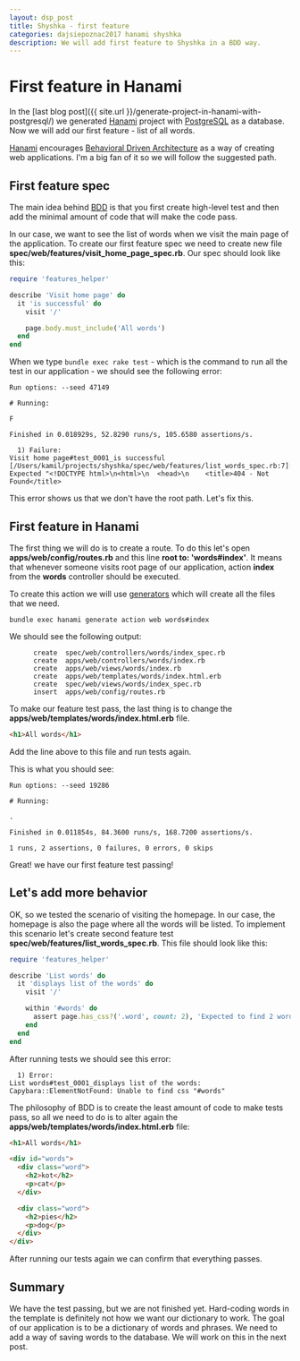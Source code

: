 ```yaml
---
layout: dsp_post
title: Shyshka - first feature
categories: dajsiepoznac2017 hanami shyshka
description: We will add first feature to Shyshka in a BDD way.
---
```


# First feature in Hanami #

In the [last blog post]({{ site.url }}/generate-project-in-hanami-with-postgresql/) we generated [Hanami](http://hanamirb.org/) project with [PostgreSQL](https://www.postgresql.org/) as a database. Now we will add our first feature - list of all words.

[Hanami](http://hanamirb.org/) encourages [Behavioral Driven Architecture](https://en.wikipedia.org/wiki/Behavior-driven_development) as a way of creating web applications. I'm a big fan of it so we will follow the suggested path.

## First feature spec ##

The main idea behind [BDD](https://en.wikipedia.org/wiki/Behavior-driven_development) is that you first create high-level test and then add the minimal amount of code that will make the code pass.

In our case, we want to see the list of words when we visit the main page of the application. To create our first feature spec we need to create new file **spec/web/features/visit_home_page_spec.rb**. Our spec should look like this:

```ruby
require 'features_helper'

describe 'Visit home page' do
  it 'is successful' do
    visit '/'

    page.body.must_include('All words')
  end
end
```

When we type `bundle exec rake test` - which is the command to run all the test in our application - we should see the following error:

```
Run options: --seed 47149

# Running:

F

Finished in 0.018929s, 52.8290 runs/s, 105.6580 assertions/s.

  1) Failure:
Visit home page#test_0001_is successful [/Users/kamil/projects/shyshka/spec/web/features/list_words_spec.rb:7]:
Expected "<!DOCTYPE html>\n<html>\n  <head>\n    <title>404 - Not Found</title>
```

This error shows us that we don't have the root path. Let's fix this.

## First feature in Hanami ##

The first thing we will do is to create a route. To do this let's open **apps/web/config/routes.rb** and this line **root to: 'words#index'**.
It means that whenever someone visits root page of our application, action **index** from the **words** controller should be executed.

To create this action we will use [generators](http://hanamirb.org/guides/command-line/generators/) which will create all the files that we need.

```
bundle exec hanami generate action web words#index
```

We should see the following output:

```
      create  spec/web/controllers/words/index_spec.rb
      create  apps/web/controllers/words/index.rb
      create  apps/web/views/words/index.rb
      create  apps/web/templates/words/index.html.erb
      create  spec/web/views/words/index_spec.rb
      insert  apps/web/config/routes.rb
```

To make our feature test pass, the last thing is to change the **apps/web/templates/words/index.html.erb** file. 

```html
<h1>All words</h1>
```

Add the line above to this file and run tests again.

This is what you should see: 

```
Run options: --seed 19286

# Running:

.

Finished in 0.011854s, 84.3600 runs/s, 168.7200 assertions/s.

1 runs, 2 assertions, 0 failures, 0 errors, 0 skips
```

Great! we have our first feature test passing!

## Let's add more behavior ##

OK, so we tested the scenario of visiting the homepage. In our case, the homepage is also the page where all the words will be listed. To implement this scenario let's create second feature test **spec/web/features/list_words_spec.rb**. This file should look like this:

```ruby
require 'features_helper'

describe 'List words' do
  it 'displays list of the words' do
    visit '/'

    within '#words' do
      assert page.has_css?('.word', count: 2), 'Expected to find 2 words'
    end
  end
end
```

After running tests we should see this error:

```
  1) Error:
List words#test_0001_displays list of the words:
Capybara::ElementNotFound: Unable to find css "#words"
```

The philosophy of BDD is to create the least amount of code to make tests pass, so all we need to do is to alter again the **apps/web/templates/words/index.html.erb** file:

```html
<h1>All words</h1>

<div id="words">
  <div class="word">
    <h2>kot</h2>
    <p>cat</p>
  </div>

  <div class="word">
    <h2>pies</h2>
    <p>dog</p>
  </div>
</div>

```

After running our tests again we can confirm that everything passes.

## Summary ##

We have the test passing, but we are not finished yet. Hard-coding words in the template is definitely not how we want our dictionary to work. 
The goal of our application is to be a dictionary of words and phrases. We need to add a way of saving words to the database. We will work on this in the next post. 
